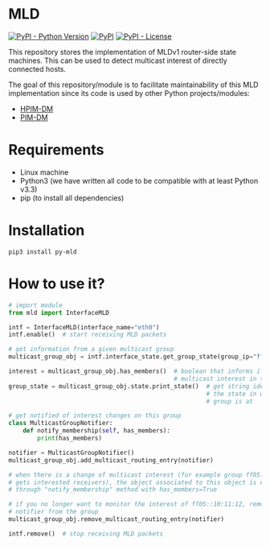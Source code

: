 # MLD

[![PyPI - Python Version](https://img.shields.io/pypi/pyversions/py-mld)](https://pypi.org/project/py-mld/)
[![PyPI](https://img.shields.io/pypi/v/py-mld)](https://pypi.org/project/py-mld/)
[![PyPI - License](https://img.shields.io/pypi/l/py-mld)](https://github.com/pedrofran12/py-mld/blob/master/LICENSE)

This repository stores the implementation of MLDv1 router-side state machines. This can be used to detect multicast interest of directly connected hosts.

The goal of this repository/module is to facilitate maintainability of this MLD implementation since its code is used by other Python projects/modules:

- [HPIM-DM](https://github.com/pedrofran12/hpim_dm)
- [PIM-DM](https://github.com/pedrofran12/pim_dm)


# Requirements

 - Linux machine
 - Python3 (we have written all code to be compatible with at least Python v3.3)
 - pip (to install all dependencies)


# Installation

  ```
  pip3 install py-mld
  ```

# How to use it?

```python
# import module
from mld import InterfaceMLD

intf = InterfaceMLD(interface_name="eth0")
intf.enable()  # start receiving MLD packets

# get information from a given multicast group
multicast_group_obj = intf.interface_state.get_group_state(group_ip="ff05::10:11:12")

interest = multicast_group_obj.has_members()  # boolean that informs if there is
                                              # multicast interest in this group
group_state = multicast_group_obj.state.print_state()  # get string identifying
                                                       # the state in which this
                                                       # group is at

# get notified of interest changes on this group
class MulticastGroupNotifier:
    def notify_membership(self, has_members):
        print(has_members)

notifier = MulticastGroupNotifier()
multicast_group_obj.add_multicast_routing_entry(notifier)

# when there is a change of multicast interest (for example group ff05::10:11:12
# gets interested receivers), the object associated to this object is notified
# through "notify_membership" method with has_members=True

# if you no longer want to monitor the interest of ff05::10:11:12, remove the
# notifier from the group
multicast_group_obj.remove_multicast_routing_entry(notifier)

intf.remove()  # stop receiving MLD packets
```
